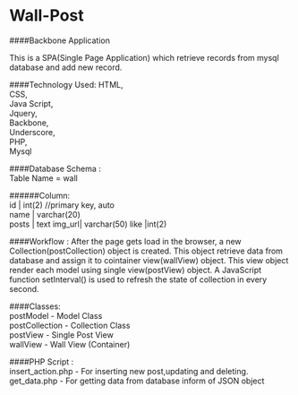 Wall-Post
=========

####Backbone Application

This is a SPA(Single Page Application) which retrieve records from mysql database and add new record.

####Technology Used:
HTML,    
CSS,  
Java Script,  
Jquery,  
Backbone,  
Underscore,  
PHP,  
Mysql  

####Database Schema :  
Table Name = wall

######Column:  
id    |  int(2) //primary key, auto  
name  |	varchar(20) 		
posts |	text
img_url| varchar(50)
like |int(2)


####Workflow :
After the page gets load in the browser, a new Collection(postCollection) object is created. This object retrieve data from database and assign it to cointainer view(wallView) object. This view object render each model using single view(postView) object. A JavaScript function setInterval() is used to refresh the state of collection in every second.

####Classes:  
postModel - Model Class  
postCollection - Collection Class  
postView - Single Post View  
wallView - Wall View (Container)  

####PHP Script :  
insert_action.php - For inserting new post,updating and deleting.  
get_data.php - For getting data from database inform of JSON object  











